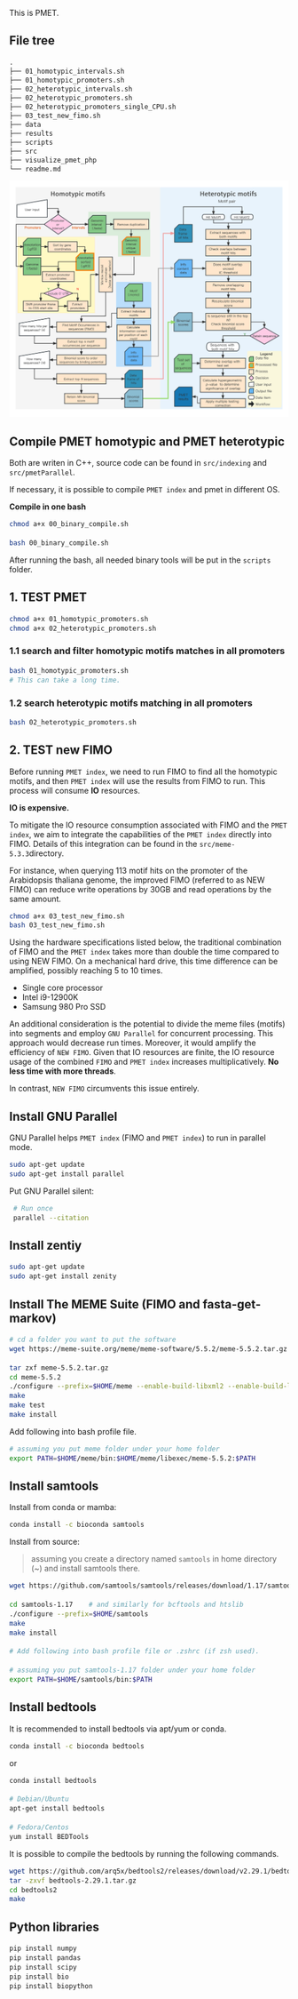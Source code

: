 This is PMET.

## File tree

```shell
.
├── 01_homotypic_intervals.sh
├── 01_homotypic_promoters.sh
├── 02_heterotypic_intervals.sh
├── 02_heterotypic_promoters.sh
├── 02_heterotypic_promoters_single_CPU.sh
├── 03_test_new_fimo.sh
├── data
├── results
├── scripts
├── src
├── visualize_pmet_php
└── readme.md
```

![](https://raw.githubusercontent.com/duocang/images/master/PicGo/202307202339573.png)

## Compile PMET homotypic and PMET heterotypic

Both are writen in C++, source code can be found in `src/indexing` and `src/pmetParallel`.

If necessary, it is possible to compile `PMET index` and pmet in different OS.

**Compile in one bash**

```bash
chmod a+x 00_binary_compile.sh

bash 00_binary_compile.sh
```



After running the bash, all needed binary tools will be put in the `scripts` folder.

## 1. TEST PMET

```bash
chmod a+x 01_homotypic_promoters.sh
chmod a+x 02_heterotypic_promoters.sh
```

### 1.1 search and filter homotypic motifs matches in all promoters

```bash
bash 01_homotypic_promoters.sh
# This can take a long time.
```

### 1.2 search heterotypic motifs matching in all promoters

```bash
bash 02_heterotypic_promoters.sh
```


## 2. TEST new FIMO

Before running `PMET index`, we need to run FIMO to find all the homotypic motifs, and then `PMET index` will use the results from FIMO to run. This process will consume **IO** resources.

**IO is expensive.**

To mitigate the IO resource consumption associated with FIMO and the `PMET index`, we aim to integrate the capabilities of the `PMET index` directly into FIMO. Details of this integration can be found in the `src/meme-5.3.3`directory.

For instance, when querying 113 motif hits on the promoter of the Arabidopsis thaliana genome, the improved FIMO (referred to as NEW FIMO) can reduce write operations by 30GB and read operations by the same amount.

```bash
chmod a+x 03_test_new_fimo.sh
bash 03_test_new_fimo.sh
```

Using the hardware specifications listed below, the traditional combination of FIMO and the `PMET index` takes more than double the time compared to using NEW FIMO. On a mechanical hard drive, this time difference can be amplified, possibly reaching 5 to 10 times.

- Single core processor
- Intel i9-12900K
- Samsung 980 Pro SSD

An additional consideration is the potential to divide the meme files (motifs) into segments and employ `GNU Parallel` for concurrent processing. This approach would decrease run times. Moreover, it would amplify the efficiency of  `NEW FIMO`. Given that IO resources are finite, the IO resource usage of the combined `FIMO` and `PMET index` increases multiplicatively. **No less time with more threads**.

In contrast, `NEW FIMO` circumvents this issue entirely.


## Install GNU Parallel

GNU Parallel helps `PMET index` (FIMO and `PMET index`) to run in parallel mode.

```bash
sudo apt-get update
sudo apt-get install parallel
```

Put GNU Parallel silent:

```bash
 # Run once
 parallel --citation
```

## Install zentiy

```bash
sudo apt-get update
sudo apt-get install zenity
```

## Install The MEME Suite (FIMO and fasta-get-markov)

```bash
# cd a folder you want to put the software
wget https://meme-suite.org/meme/meme-software/5.5.2/meme-5.5.2.tar.gz

tar zxf meme-5.5.2.tar.gz
cd meme-5.5.2
./configure --prefix=$HOME/meme --enable-build-libxml2 --enable-build-libxslt
make
make test
make install
```

Add following into bash profile file.

```bash
# assuming you put meme folder under your home folder
export PATH=$HOME/meme/bin:$HOME/meme/libexec/meme-5.5.2:$PATH
```

## Install samtools

Install from conda or mamba:

```bash
conda install -c bioconda samtools
```

Install from source:

> assuming you create a directory named `samtools` in home directory (~) and install samtools there.

```bash
wget https://github.com/samtools/samtools/releases/download/1.17/samtools-1.17.tar.bz2

cd samtools-1.17    # and similarly for bcftools and htslib
./configure --prefix=$HOME/samtools
make
make install

# Add following into bash profile file or .zshrc (if zsh used).

# assuming you put samtools-1.17 folder under your home folder
export PATH=$HOME/samtools/bin:$PATH
```

## Install bedtools

It is recommended to install bedtools via apt/yum or conda.

```bash
conda install -c bioconda bedtools
```

or

```bash
conda install bedtools

# Debian/Ubuntu
apt-get install bedtools

# Fedora/Centos
yum install BEDTools
```

It is possible to compile the bedtools by running the following commands.

```bash
wget https://github.com/arq5x/bedtools2/releases/download/v2.29.1/bedtools-2.29.1.tar.gz
tar -zxvf bedtools-2.29.1.tar.gz
cd bedtools2
make
```

## Python libraries

```bash
pip install numpy
pip install pandas
pip install scipy
pip install bio
pip install biopython
```